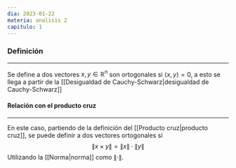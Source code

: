 ```yaml
---
dia: 2023-01-22
materia: analisis 2
capitulo: 1
---
```

### Definición
---
Se define a dos vectores $x, y \in \mathbb{R}^n$ son ortogonales si $\langle x, y \rangle = 0$, a esto se llega a partir de la [[Desigualdad de Cauchy-Schwarz|desigualdad de Cauchy-Schwarz]] 

#### Relación con el producto cruz
---
En este caso, partiendo de la definición del [[Producto cruz|producto cruz]], se puede definir a dos vectores ortogonales si 
$$ \lVert x \times y \rVert = \lVert x \rVert \cdot \lVert y \rVert$$
Utilizando la [[Norma|norma]] como $\lVert \cdot \rVert$.